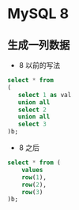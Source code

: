 # MySQL 8

## 生成一列数据

- 8 以前的写法

```sql
select * from 
(
   select 1 as val
   union all
   select 2
   union all 
   select 3 
)b;
```

- 8 之后

```sql
select * from (
	values 
	row(1), 
	row(2), 
	row(3)
)b;
```